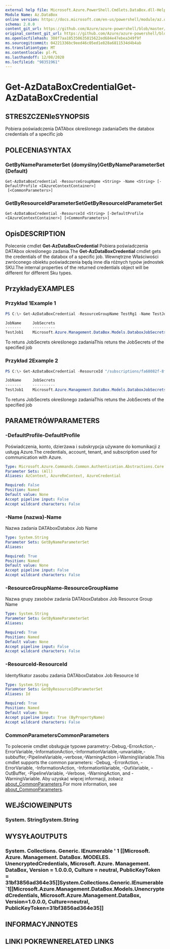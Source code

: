 ```yaml
---
external help file: Microsoft.Azure.PowerShell.Cmdlets.DataBox.dll-Help.xml
Module Name: Az.DataBox
online version: https://docs.microsoft.com/en-us/powershell/module/az.databox/get-azdataboxcredential
schema: 2.0.0
content_git_url: https://github.com/Azure/azure-powershell/blob/master/src/DataBox/DataBox/help/Get-AzDataBoxCredential.md
original_content_git_url: https://github.com/Azure/azure-powershell/blob/master/src/DataBox/DataBox/help/Get-AzDataBoxCredential.md
ms.openlocfilehash: 308f7aa185350635815622ed684e47ebea349f9f
ms.sourcegitcommit: 04221336bc9eed46c05ed1e828a6811534d4b4ab
ms.translationtype: MT
ms.contentlocale: pl-PL
ms.lasthandoff: 12/08/2020
ms.locfileid: "98351961"
---
```

# <span data-ttu-id="f8e4a-101">Get-AzDataBoxCredential</span><span class="sxs-lookup"><span data-stu-id="f8e4a-101">Get-AzDataBoxCredential</span></span>

## <span data-ttu-id="f8e4a-102">STRESZCZENIe</span><span class="sxs-lookup"><span data-stu-id="f8e4a-102">SYNOPSIS</span></span>
<span data-ttu-id="f8e4a-103">Pobiera poświadczenia DATAbox określonego zadania</span><span class="sxs-lookup"><span data-stu-id="f8e4a-103">Gets the databox credentials of a specific job</span></span>

## <span data-ttu-id="f8e4a-104">POLECENIA</span><span class="sxs-lookup"><span data-stu-id="f8e4a-104">SYNTAX</span></span>

### <span data-ttu-id="f8e4a-105">GetByNameParameterSet (domyślny)</span><span class="sxs-lookup"><span data-stu-id="f8e4a-105">GetByNameParameterSet (Default)</span></span>
```
Get-AzDataBoxCredential -ResourceGroupName <String> -Name <String> [-DefaultProfile <IAzureContextContainer>]
 [<CommonParameters>]
```

### <span data-ttu-id="f8e4a-106">GetByResourceIdParameterSet</span><span class="sxs-lookup"><span data-stu-id="f8e4a-106">GetByResourceIdParameterSet</span></span>
```
Get-AzDataBoxCredential -ResourceId <String> [-DefaultProfile <IAzureContextContainer>] [<CommonParameters>]
```

## <span data-ttu-id="f8e4a-107">Opis</span><span class="sxs-lookup"><span data-stu-id="f8e4a-107">DESCRIPTION</span></span>
<span data-ttu-id="f8e4a-108">Polecenie cmdlet **Get-AzDataBoxCredential** Pobiera poświadczenia DATAbox określonego zadania.</span><span class="sxs-lookup"><span data-stu-id="f8e4a-108">The **Get-AzDataBoxCredential** cmdlet gets the credentials of the databox of a specific job.</span></span> <span data-ttu-id="f8e4a-109">Wewnętrzne Właściwości zwróconego obiektu poświadczenia będą inne dla różnych typów jednostek SKU.</span><span class="sxs-lookup"><span data-stu-id="f8e4a-109">The internal properties of the returned credentials object will be different for different Sku types.</span></span>

## <span data-ttu-id="f8e4a-110">Przykłady</span><span class="sxs-lookup"><span data-stu-id="f8e4a-110">EXAMPLES</span></span>

### <span data-ttu-id="f8e4a-111">Przykład 1</span><span class="sxs-lookup"><span data-stu-id="f8e4a-111">Example 1</span></span>
```powershell
PS C:\> Get-AzDataBoxCredential -ResourceGroupName TestRg1 -Name TestJob1

JobName     JobSecrets
-------     ----------
TestJob1    Microsoft.Azure.Management.DataBox.Models.DataboxJobSecrets
```

<span data-ttu-id="f8e4a-112">To retuns JobSecrets określonego zadania</span><span class="sxs-lookup"><span data-stu-id="f8e4a-112">This retuns the JobSecrets of the specified job</span></span>

### <span data-ttu-id="f8e4a-113">Przykład 2</span><span class="sxs-lookup"><span data-stu-id="f8e4a-113">Example 2</span></span>
```powershell
PS C:\> Get-AzDataBoxCredential -ResourceId "/subscriptions/fa68082f-8ff7-4a25-95c7-ce9da541242f/resourceGroups/TestRg1/providers/Microsoft.DataBox/jobs/TestJob1"

JobName     JobSecrets
-------     ----------
TestJob1    Microsoft.Azure.Management.DataBox.Models.DataboxJobSecrets
```

<span data-ttu-id="f8e4a-114">To retuns JobSecrets określonego zadania</span><span class="sxs-lookup"><span data-stu-id="f8e4a-114">This retuns the JobSecrets of the specified job</span></span>

## <span data-ttu-id="f8e4a-115">PARAMETRÓW</span><span class="sxs-lookup"><span data-stu-id="f8e4a-115">PARAMETERS</span></span>

### <span data-ttu-id="f8e4a-116">-DefaultProfile</span><span class="sxs-lookup"><span data-stu-id="f8e4a-116">-DefaultProfile</span></span>
<span data-ttu-id="f8e4a-117">Poświadczenia, konto, dzierżawa i subskrypcja używane do komunikacji z usługą Azure.</span><span class="sxs-lookup"><span data-stu-id="f8e4a-117">The credentials, account, tenant, and subscription used for communication with Azure.</span></span>

```yaml
Type: Microsoft.Azure.Commands.Common.Authentication.Abstractions.Core.IAzureContextContainer
Parameter Sets: (All)
Aliases: AzContext, AzureRmContext, AzureCredential

Required: False
Position: Named
Default value: None
Accept pipeline input: False
Accept wildcard characters: False
```

### <span data-ttu-id="f8e4a-118">-Name (nazwa)</span><span class="sxs-lookup"><span data-stu-id="f8e4a-118">-Name</span></span>
<span data-ttu-id="f8e4a-119">Nazwa zadania DATAbox</span><span class="sxs-lookup"><span data-stu-id="f8e4a-119">Databox Job Name</span></span>

```yaml
Type: System.String
Parameter Sets: GetByNameParameterSet
Aliases:

Required: True
Position: Named
Default value: None
Accept pipeline input: False
Accept wildcard characters: False
```

### <span data-ttu-id="f8e4a-120">-ResourceGroupName</span><span class="sxs-lookup"><span data-stu-id="f8e4a-120">-ResourceGroupName</span></span>
<span data-ttu-id="f8e4a-121">Nazwa grupy zasobów zadania DATAbox</span><span class="sxs-lookup"><span data-stu-id="f8e4a-121">Databox Job Resource Group Name</span></span>

```yaml
Type: System.String
Parameter Sets: GetByNameParameterSet
Aliases:

Required: True
Position: Named
Default value: None
Accept pipeline input: False
Accept wildcard characters: False
```

### <span data-ttu-id="f8e4a-122">-ResourceId</span><span class="sxs-lookup"><span data-stu-id="f8e4a-122">-ResourceId</span></span>
<span data-ttu-id="f8e4a-123">Identyfikator zasobu zadania DATAbox</span><span class="sxs-lookup"><span data-stu-id="f8e4a-123">Databox Job Resource Id</span></span>

```yaml
Type: System.String
Parameter Sets: GetByResourceIdParameterSet
Aliases: Id

Required: True
Position: Named
Default value: None
Accept pipeline input: True (ByPropertyName)
Accept wildcard characters: False
```

### <span data-ttu-id="f8e4a-124">CommonParameters</span><span class="sxs-lookup"><span data-stu-id="f8e4a-124">CommonParameters</span></span>
<span data-ttu-id="f8e4a-125">To polecenie cmdlet obsługuje typowe parametry:-Debug,-ErrorAction,-ErrorVariable,-InformationAction,-InformationVariable,-unvariable,-subbuffer,-PipelineVariable,-verbose,-WarningAction i-WarningVariable.</span><span class="sxs-lookup"><span data-stu-id="f8e4a-125">This cmdlet supports the common parameters: -Debug, -ErrorAction, -ErrorVariable, -InformationAction, -InformationVariable, -OutVariable, -OutBuffer, -PipelineVariable, -Verbose, -WarningAction, and -WarningVariable.</span></span> <span data-ttu-id="f8e4a-126">Aby uzyskać więcej informacji, zobacz [about_CommonParameters](http://go.microsoft.com/fwlink/?LinkID=113216).</span><span class="sxs-lookup"><span data-stu-id="f8e4a-126">For more information, see [about_CommonParameters](http://go.microsoft.com/fwlink/?LinkID=113216).</span></span>

## <span data-ttu-id="f8e4a-127">WEJŚCIOWE</span><span class="sxs-lookup"><span data-stu-id="f8e4a-127">INPUTS</span></span>

### <span data-ttu-id="f8e4a-128">System. String</span><span class="sxs-lookup"><span data-stu-id="f8e4a-128">System.String</span></span>

## <span data-ttu-id="f8e4a-129">WYSYŁA</span><span class="sxs-lookup"><span data-stu-id="f8e4a-129">OUTPUTS</span></span>

### <span data-ttu-id="f8e4a-130">System. Collections. Generic. IEnumerable ' 1 [[Microsoft. Azure. Management. DataBox. MODELES. UnencryptedCredentials, Microsoft. Azure. Management. DataBox, Version = 1.0.0.0, Culture = neutral, PublicKeyToken = 31bf3856ad364e35]]</span><span class="sxs-lookup"><span data-stu-id="f8e4a-130">System.Collections.Generic.IEnumerable\`1[[Microsoft.Azure.Management.DataBox.Models.UnencryptedCredentials, Microsoft.Azure.Management.DataBox, Version=1.0.0.0, Culture=neutral, PublicKeyToken=31bf3856ad364e35]]</span></span>

## <span data-ttu-id="f8e4a-131">INFORMACYJN</span><span class="sxs-lookup"><span data-stu-id="f8e4a-131">NOTES</span></span>

## <span data-ttu-id="f8e4a-132">LINKI POKREWNE</span><span class="sxs-lookup"><span data-stu-id="f8e4a-132">RELATED LINKS</span></span>
